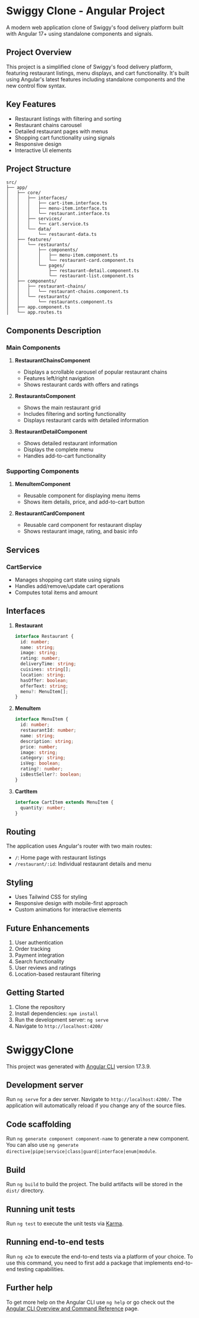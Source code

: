 # Swiggy Clone - Angular Project

A modern web application clone of Swiggy's food delivery platform built with Angular 17+ using standalone components and signals.

## Project Overview

This project is a simplified clone of Swiggy's food delivery platform, featuring restaurant listings, menu displays, and cart functionality. It's built using Angular's latest features including standalone components and the new control flow syntax.

## Key Features

- Restaurant listings with filtering and sorting
- Restaurant chains carousel
- Detailed restaurant pages with menus
- Shopping cart functionality using signals
- Responsive design
- Interactive UI elements

## Project Structure

```
src/
├── app/
│   ├── core/
│   │   ├── interfaces/
│   │   │   ├── cart-item.interface.ts
│   │   │   ├── menu-item.interface.ts
│   │   │   └── restaurant.interface.ts
│   │   ├── services/
│   │   │   └── cart.service.ts
│   │   └── data/
│   │       └── restaurant-data.ts
│   ├── features/
│   │   └── restaurants/
│   │       ├── components/
│   │       │   ├── menu-item.component.ts
│   │       │   └── restaurant-card.component.ts
│   │       └── pages/
│   │           ├── restaurant-detail.component.ts
│   │           └── restaurant-list.component.ts
│   ├── components/
│   │   ├── restaurant-chains/
│   │   │   └── restaurant-chains.component.ts
│   │   └── restaurants/
│   │       └── restaurants.component.ts
│   ├── app.component.ts
│   └── app.routes.ts
```

## Components Description

### Main Components

1. **RestaurantChainsComponent**
   - Displays a scrollable carousel of popular restaurant chains
   - Features left/right navigation
   - Shows restaurant cards with offers and ratings

2. **RestaurantsComponent**
   - Shows the main restaurant grid
   - Includes filtering and sorting functionality
   - Displays restaurant cards with detailed information

3. **RestaurantDetailComponent**
   - Shows detailed restaurant information
   - Displays the complete menu
   - Handles add-to-cart functionality

### Supporting Components

1. **MenuItemComponent**
   - Reusable component for displaying menu items
   - Shows item details, price, and add-to-cart button

2. **RestaurantCardComponent**
   - Reusable card component for restaurant display
   - Shows restaurant image, rating, and basic info

## Services

### CartService
- Manages shopping cart state using signals
- Handles add/remove/update cart operations
- Computes total items and amount

## Interfaces

1. **Restaurant**
   ```typescript
   interface Restaurant {
     id: number;
     name: string;
     image: string;
     rating: number;
     deliveryTime: string;
     cuisines: string[];
     location: string;
     hasOffer: boolean;
     offerText: string;
     menu?: MenuItem[];
   }
   ```

2. **MenuItem**
   ```typescript
   interface MenuItem {
     id: number;
     restaurantId: number;
     name: string;
     description: string;
     price: number;
     image: string;
     category: string;
     isVeg: boolean;
     rating?: number;
     isBestSeller?: boolean;
   }
   ```

3. **CartItem**
   ```typescript
   interface CartItem extends MenuItem {
     quantity: number;
   }
   ```

## Routing

The application uses Angular's router with two main routes:
- `/`: Home page with restaurant listings
- `/restaurant/:id`: Individual restaurant details and menu

## Styling

- Uses Tailwind CSS for styling
- Responsive design with mobile-first approach
- Custom animations for interactive elements

## Future Enhancements

1. User authentication
2. Order tracking
3. Payment integration
4. Search functionality
5. User reviews and ratings
6. Location-based restaurant filtering

## Getting Started

1. Clone the repository
2. Install dependencies: `npm install`
3. Run the development server: `ng serve`
4. Navigate to `http://localhost:4200/`

# SwiggyClone

This project was generated with [Angular CLI](https://github.com/angular/angular-cli) version 17.3.9.

## Development server

Run `ng serve` for a dev server. Navigate to `http://localhost:4200/`. The application will automatically reload if you change any of the source files.

## Code scaffolding

Run `ng generate component component-name` to generate a new component. You can also use `ng generate directive|pipe|service|class|guard|interface|enum|module`.

## Build

Run `ng build` to build the project. The build artifacts will be stored in the `dist/` directory.

## Running unit tests

Run `ng test` to execute the unit tests via [Karma](https://karma-runner.github.io).

## Running end-to-end tests

Run `ng e2e` to execute the end-to-end tests via a platform of your choice. To use this command, you need to first add a package that implements end-to-end testing capabilities.

## Further help

To get more help on the Angular CLI use `ng help` or go check out the [Angular CLI Overview and Command Reference](https://angular.io/cli) page.
